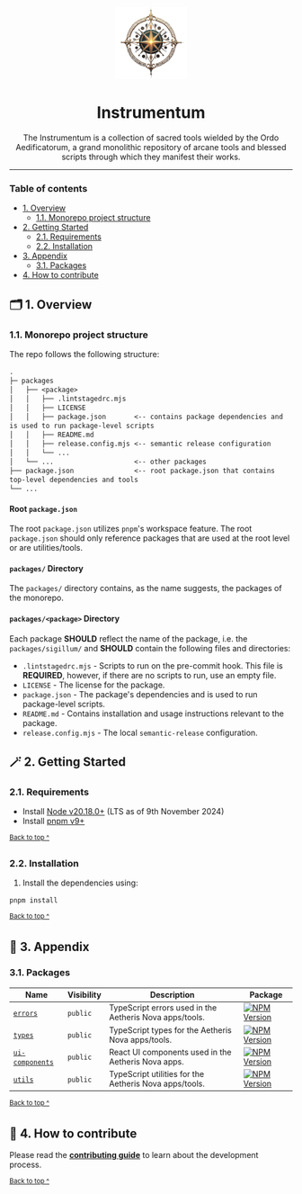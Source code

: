 <div align="center">
  <img alt="An ornate golden compass surrounded by orbs" src="https://github.com/aetheris-nova/regimen-contractus/blob/main/images/emblem@128x128.png" height="128" />
</div>

<h1 align="center">
  Instrumentum
</h1>

<p align="center">
  The Instrumentum is a collection of sacred tools wielded by the Ordo Aedificatorum, a grand monolithic repository of arcane tools and blessed scripts through which they manifest their works.
</p>

---

### Table of contents

* [1. Overview](#-1-overview)
  - [1.1. Monorepo project structure](#11-monorepo-project-structure)
* [2. Getting Started](#-2-getting-started)
  - [2.1. Requirements](#21-requirements)
  - [2.2. Installation](#22-installation)
* [3. Appendix](#-3-appendix)
  - [3.1. Packages](#31-packages)
* [4. How to contribute](#-4-how-to-contribute)

## 🗂️ 1. Overview

### 1.1. Monorepo project structure

The repo follows the following structure:

```text
.
├─ packages
│   ├── <package>
│   │   ├── .lintstagedrc.mjs
│   │   ├── LICENSE
│   │   ├── package.json       <-- contains package dependencies and is used to run package-level scripts
│   │   ├── README.md
│   │   ├── release.config.mjs <-- semantic release configuration
│   │   └── ...
│   └── ...                    <-- other packages
├── package.json               <-- root package.json that contains top-level dependencies and tools
└── ...
```

#### Root `package.json`

The root `package.json` utilizes `pnpm`'s workspace feature. The root `package.json` should only reference packages that are used at the root level or are utilities/tools.

#### `packages/` Directory

The `packages/` directory contains, as the name suggests, the packages of the monorepo.

#### `packages/<package>` Directory

Each package **SHOULD** reflect the name of the package, i.e. the `packages/sigillum/` and **SHOULD** contain the following files and directories:

* `.lintstagedrc.mjs` - Scripts to run on the pre-commit hook. This file is **REQUIRED**, however, if there are no scripts to run, use an empty file.
* `LICENSE` - The license for the package.
* `package.json` - The package's dependencies and is used to run package-level scripts.
* `README.md` - Contains installation and usage instructions relevant to the package.
* `release.config.mjs` - The local `semantic-release` configuration.

## 🪄 2. Getting Started

### 2.1. Requirements

* Install [Node v20.18.0+](https://nodejs.org/en/) (LTS as of 9th November 2024)
* Install [pnpm v9+](https://pnpm.io/installation)

<sup>[Back to top ^][table-of-contents]</sup>

### 2.2. Installation

1. Install the dependencies using:

```shell
pnpm install
```

<sup>[Back to top ^][table-of-contents]</sup>

## 📑 3. Appendix

### 3.1. Packages

| Name                                                  | Visibility | Description                                             | Package                                                                                                                                     |
|-------------------------------------------------------|------------|---------------------------------------------------------|---------------------------------------------------------------------------------------------------------------------------------------------|
| [`errors`](./packages/errors/README.md)               | `public`   | TypeScript errors used in the Aetheris Nova apps/tools. | [![NPM Version](https://img.shields.io/npm/v/%40aetherisnova%2Ferrors)](https://www.npmjs.com/package/%40aetherisnova/errors)               |
| [`types`](./packages/types/README.md)                 | `public`   | TypeScript types for the Aetheris Nova apps/tools.      | [![NPM Version](https://img.shields.io/npm/v/%40aetherisnova%2Ftypes)](https://www.npmjs.com/package/%40aetherisnova/types)                 |
| [`ui-components`](./packages/ui-components/README.md) | `public`   | React UI components used in the Aetheris Nova apps.     | [![NPM Version](https://img.shields.io/npm/v/%40aetherisnova%2Fui-components)](https://www.npmjs.com/package/%40aetherisnova/ui-components) |
| [`utils`](./packages/utils/README.md)                 | `public`   | TypeScript utilities for the Aetheris Nova apps/tools.  | [![NPM Version](https://img.shields.io/npm/v/%40aetherisnova%2Futils)](https://www.npmjs.com/package/%40aetherisnova/utils)                 |

<sup>[Back to top ^][table-of-contents]</sup>

## 👏 4. How to contribute

Please read the [**contributing guide**](./CONTRIBUTING.md) to learn about the development process.

<sup>[Back to top ^][table-of-contents]</sup>

<!-- links -->
[table-of-contents]: #table-of-contents
